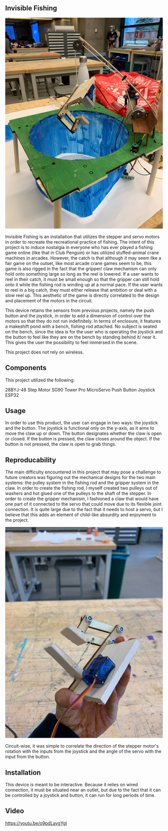 ## Invisible Fishing

![](75019080_2811759118876627_5781185177673793536_n.jpg)

Invisible Fishing is an installation that utilizes the stepper and servo motors in order to recreate the recreational practice of fishing. 
The intent of this project is to induce nostalgia in everyone who has ever played a fishing game online (like that in Club Penguin) or 
has utilized stuffed-animal crane machines in arcades. However, the catch is that although it may seem like a fair game on the outset, like 
most arcade crane games seem to be, this game is also rigged in the fact that the gripper/ claw mechanism can only hold onto something large
so long as the reel is lowered. If a user wants to reel in their catch, it must be small enough so that the gripper can still hold onto it while
the fishing rod is winding up at a normal pace. If the user wants to reel in a big catch, they must either release that ambition or
deal with a slow reel up. This aesthetic of the game is directly correlated to the design and placement of the motors in the circuit.

This device retains the sensors from previous projects, namely the push button and the joystick, in order to add a dimension of control
over the motors so that they do not run indefinitely. In terms of enclosure, it features a makeshift pond with a bench, fishing rod
attached. No subject is seated on the bench, since the idea is for the user who is operating the joystick and the button to feel like they 
are on the bench by standing behind it/ near it. This gives the user the possibility to feel immersed in the scene.

This project does not rely on wireless.

## Components

This project utilized the following:

28BYJ-48 Step Motor
SG90 Tower Pro MicroServo
Push Button
Joystick
ESP32

## Usage

In order to use this product, the user can engage in two ways: the joystick and the button. The joystick is functional only on the 
y-axis, as it aims to move the claw up or down. The button designates whether the claw is open or closed. If the button is pressed,
the claw closes around the object. If the button is not pressed, the claw is open to grab things. 

## Reproducability

The main difficulty encountered in this project that may pose a challenge to future creators was figuring out the mechanical 
designs for the two main systems: the pulley system in the fishing rod and the gripper system in the claw. In order to create
the fishing rod, I myself created two pulleys out of washers and hot glued one of the pulleys to the shaft of the stepper. In order to create
the gripper mechanism, I fashioned a claw that would have one part of it connected to the servo that could move due to its
flexible joint connection. It is quite large due to the fact that it needs to host a servo, but I believe that this adds
an element of child-like absurdity and enjoyment to the project.

![Claw](75429713_1474258569403969_6137079477924003840_n.jpg)

Circuit-wise, it was simple to correlate the direction of the stepper motor's rotation with the inputs from the joystick and the angle
of the servo with the input from the button.

## Installation

This device is meant to be interactive. Because it relies on wired connection, it must be situated near an outlet, but due to
the fact that it can be controlled by a joystick and button, it can run for long periods of time. 

## Video

https://youtu.be/o9pdLavgYgI

